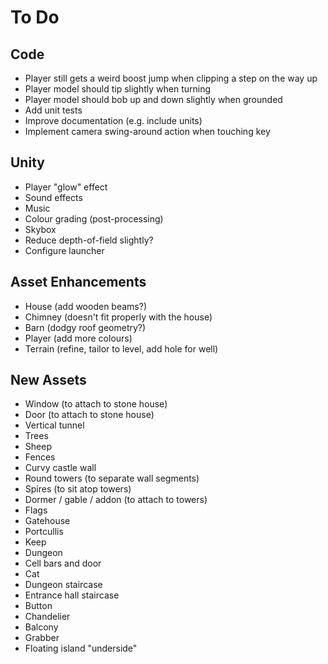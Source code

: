 # To Do

## Code

 - Player still gets a weird boost jump when clipping a step on the way up
 - Player model should tip slightly when turning
 - Player model should bob up and down slightly when grounded
 - Add unit tests
 - Improve documentation (e.g. include units)
 - Implement camera swing-around action when touching key

## Unity

 - Player "glow" effect
 - Sound effects
 - Music
 - Colour grading (post-processing)
 - Skybox
 - Reduce depth-of-field slightly?
 - Configure launcher

## Asset Enhancements

 - House (add wooden beams?)
 - Chimney (doesn't fit properly with the house)
 - Barn (dodgy roof geometry?)
 - Player (add more colours)
 - Terrain (refine, tailor to level, add hole for well)

## New Assets

 - Window (to attach to stone house)
 - Door (to attach to stone house)
 - Vertical tunnel
 - Trees
 - Sheep
 - Fences
 - Curvy castle wall
 - Round towers (to separate wall segments)
 - Spires (to sit atop towers)
 - Dormer / gable / addon (to attach to towers)
 - Flags
 - Gatehouse
 - Portcullis
 - Keep
 - Dungeon
 - Cell bars and door
 - Cat
 - Dungeon staircase
 - Entrance hall staircase
 - Button
 - Chandelier
 - Balcony
 - Grabber
 - Floating island "underside"
